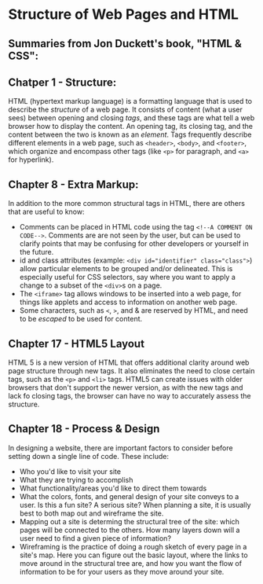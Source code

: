 # Structure of Web Pages and HTML

## Summaries from Jon Duckett's book, "HTML & CSS":

## Chatper 1 - Structure:
HTML (hypertext markup language) is a formatting language that is used to describe the *structure* of a web page. It consists of content (what a user sees) between opening and closing *tags*, and these tags are what tell a web browser how to display the content. An opening tag, its closing tag, and the content between the two is known as an *element*. Tags frequently describe different elements in a web page, such as `<header>`, `<body>`, and `<footer>`, which organize and encompass other tags (like `<p>` for paragraph, and `<a>` for hyperlink).

## Chapter 8 - Extra Markup:
In addition to the more common structural tags in HTML, there are others that are useful to know:
* Comments can be placed in HTML code using the tag `<!--A COMMENT ON CODE-->`. Comments are are not seen by the user, but can be used to clarify points that may be confusing for other developers or yourself in the future.
* id and class attributes (example: `<div id="identifier" class="class">`) allow particular elements to be grouped and/or delineated. This is especially useful for CSS selectors, say where you want to apply a change to a subset of the `<div>`s on a page.
* The `<iframe>` tag allows windows to be inserted into a web page, for things like applets and access to information on another web page.
* Some characters, such as `<`, `>`, and & are reserved by HTML, and need to be *escaped* to be used for content.

## Chapter 17 - HTML5 Layout
HTML 5 is a new version of HTML that offers additional clarity around web page structure through new tags. It also eliminates the need to close certain tags, such as the `<p>` and `<li>` tags. HTML5 can create issues with older browsers that don't support the newer version, as with the new tags and lack fo closing tags, the browser can have no way to accurately assess the structure.

## Chapter 18 - Process & Design
In designing a website, there are important factors to consider before setting down a single line of code. These include:
* Who you'd like to visit your site
* What they are trying to accomplish
* What functionality/areas you'd like to direct them towards
* What the colors, fonts, and general design of your site conveys to a user. Is this a fun site? A serious site?
When planning a site, it is usually best to both map out and wireframe the site.
* Mapping out a site is determing the structural tree of the site: which pages will be connected to the others. How many layers down will a user need to find a given piece of information?
* Wireframing is the practice of doing a rough sketch of every page in a site's map. Here you can figure out the basic layout, where the links to move around in the structural tree are, and how you want the flow of information to be for your users as they move around your site.